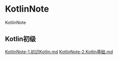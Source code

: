 # KotlinNote

KotlinNote

## Kotlin初级



[KotlinNote-1.初识Kotlin.md](https://github.com/Hankkin/KotlinNote/blob/master/Kotlin%E5%88%9D%E7%BA%A7/KotlinNote-1.%E5%88%9D%E8%AF%86Kotlin.md)
[KotlinNote-2.Kotlin基础.md](https://github.com/Hankkin/KotlinNote/blob/master/Kotlin%E5%88%9D%E7%BA%A7/KotlinNote-2.Kotlin%E5%9F%BA%E7%A1%80.md)
